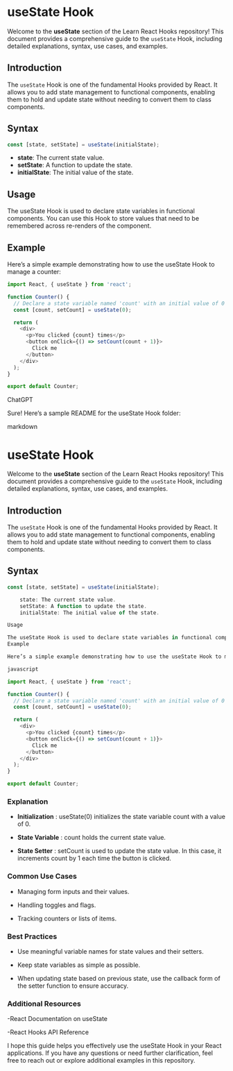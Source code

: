 # useState Hook

Welcome to the **useState** section of the Learn React Hooks repository! This document provides a comprehensive guide to the `useState` Hook, including detailed explanations, syntax, use cases, and examples.

## Introduction

The `useState` Hook is one of the fundamental Hooks provided by React. It allows you to add state management to functional components, enabling them to hold and update state without needing to convert them to class components.

## Syntax

```javascript
const [state, setState] = useState(initialState);
```

- **state**: The current state value.
- **setState**: A function to update the state.
- **initialState**: The initial value of the state.

## Usage

The useState Hook is used to declare state variables in functional components. You can use this Hook to store values that need to be remembered across re-renders of the component.

## Example

Here’s a simple example demonstrating how to use the useState Hook to manage a counter:

```javascript
import React, { useState } from 'react';

function Counter() {
  // Declare a state variable named 'count' with an initial value of 0
  const [count, setCount] = useState(0);

  return (
    <div>
      <p>You clicked {count} times</p>
      <button onClick={() => setCount(count + 1)}>
        Click me
      </button>
    </div>
  );
}

export default Counter;
```

ChatGPT

Sure! Here’s a sample README for the useState Hook folder:

markdown

# useState Hook

Welcome to the **useState** section of the Learn React Hooks repository! This document provides a comprehensive guide to the `useState` Hook, including detailed explanations, syntax, use cases, and examples.

## Introduction

The `useState` Hook is one of the fundamental Hooks provided by React. It allows you to add state management to functional components, enabling them to hold and update state without needing to convert them to class components.

## Syntax

```javascript
const [state, setState] = useState(initialState);

    state: The current state value.
    setState: A function to update the state.
    initialState: The initial value of the state.

Usage

The useState Hook is used to declare state variables in functional components. You can use this Hook to store values that need to be remembered across re-renders of the component.
Example

Here’s a simple example demonstrating how to use the useState Hook to manage a counter:

javascript

import React, { useState } from 'react';

function Counter() {
  // Declare a state variable named 'count' with an initial value of 0
  const [count, setCount] = useState(0);

  return (
    <div>
      <p>You clicked {count} times</p>
      <button onClick={() => setCount(count + 1)}>
        Click me
      </button>
    </div>
  );
}

export default Counter;
```

### Explanation

- **Initialization** : useState(0) initializes the state variable count with a value of 0.

- **State Variable** : count holds the current state value.

- **State Setter** : setCount is used to update the state value. In this case, it increments count by 1 each time the button is clicked.

### Common Use Cases

- Managing form inputs and their values.

- Handling toggles and flags.

- Tracking counters or lists of items.

### Best Practices

- Use meaningful variable names for state values and their setters.

- Keep state variables as simple as possible.

- When updating state based on previous state, use the callback form of the setter function to ensure accuracy.

### Additional Resources

-React Documentation on useState

-React Hooks API Reference

I hope this guide helps you effectively use the useState Hook in your React applications. If you have any questions or need further clarification, feel free to reach out or explore additional examples in this repository.